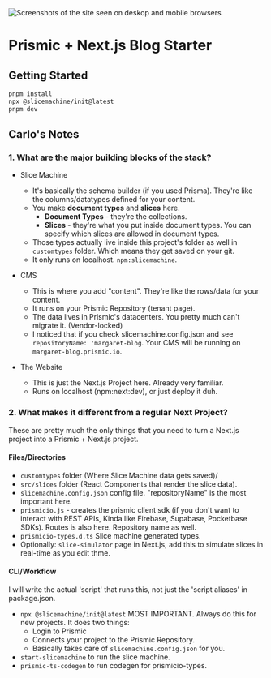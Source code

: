 <img src="https://user-images.githubusercontent.com/8601064/163122284-5b80a81e-a4fd-482e-9bd5-99b22f61175f.png" alt="Screenshots of the site seen on deskop and mobile browsers" />

# Prismic + Next.js Blog Starter

## Getting Started

```sh
pnpm install
npx @slicemachine/init@latest
pnpm dev
```

## Carlo's Notes

### 1. What are the major building blocks of the stack?

- Slice Machine

  - It's basically the schema builder (if you used Prisma). They're like the
    columns/datatypes defined for your content.
  - You make **document types** and **slices** here.
    - **Document Types** - they're the collections.
    - **Slices** - they're what you put inside document types. You can specify
      which slices are allowed in document types.
  - Those types actually live inside this project's folder as well in `customtypes` folder.
    Which means they get saved on your git.
  - It only runs on localhost. `npm:slicemachine`.

- CMS

  - This is where you add "content". They're like the rows/data for your content.
  - It runs on your Prismic Repository (tenant page).
  - The data lives in Prismic's datacenters. You pretty much can't migrate it. (Vendor-locked)
  - I noticed that if you check slicemachine.config.json and see
    `repositoryName: 'margaret-blog`. Your CMS will be running on `margaret-blog.prismic.io`.

- The Website
  - This is just the Next.js Project here. Already very familiar.
  - Runs on localhost (npm:next:dev), or just deploy it duh.

### 2. What makes it different from a regular Next Project?

These are pretty much the only things that you need to turn a Next.js project
into a Prismic + Next.js project.

#### Files/Directories

- `customtypes` folder (Where Slice Machine data gets saved)/
- `src/slices` folder (React Components that render the slice data).
- `slicemachine.config.json` config file. "repositoryName" is the most important here.
- `prismicio.js` - creates the prismic client sdk (if you don't want to interact
  with REST APIs, Kinda like Firebase, Supabase, Pocketbase SDKs). Routes is
  also here. Repository name as well.
- `prismicio-types.d.ts` Slice machine generated types.
- Optionally: `slice-simulator` page in Next.js, add this to simulate slices
  in real-time as you edit thme.

#### CLI/Workflow

I will write the actual 'script' that runs this, not just the 'script aliases'
in package.json.

- `npx @slicemachine/init@latest` MOST IMPORTANT. Always do this for new
  projects. It does two things:
  - Login to Prismic
  - Connects your project to the Prismic Repository.
  - Basically takes care of `slicemachine.config.json` for you.
- `start-slicemachine` to run the slice machine.
- `prismic-ts-codegen` to run codegen for prismicio-types.
<!-- # Prismic + Next.js Blog Starter

This sample blog is an excellent starting point to explore [Next.js][nextjs] and [Prismic][prismic]. Get it up and running in minutes. Modify and adapt it to your liking; it's all yours!

- **Demo**: [Open live demo][live-demo]
- **Learn more about Prismic and Next.js**: [Prismic Next.js Documentation][prismic-docs]

&nbsp;

<img src="https://user-images.githubusercontent.com/8601064/163122284-5b80a81e-a4fd-482e-9bd5-99b22f61175f.png" alt="Screenshots of the site seen on deskop and mobile browsers" />

&nbsp;

## 🚀 Quick Start

To start a new project using this starter, run the following commands in your terminal:

```sh
npx degit prismicio-community/nextjs-starter-prismic-blog your-project-name
cd your-project-name
npx @slicemachine/init@latest
```

The commands will do the following:

1. Start a new Next.js project using this starter.
2. Ask you to log in to Prismic or [create an account][prismic-sign-up].
3. Create a new Prismic content repository with sample content.

When you're ready to start your project, run the following command:

```sh
npm run dev
```

## Documentation

To learn how to work with your new project, [**see this starter's docs**][starter-docs].

To learn more about working with Prismic, [**see the Prismic docs**][prismic-docs].

## License

```
Copyright 2013-2023 Prismic <contact@prismic.io> (https://prismic.io)

Licensed under the Apache License, Version 2.0 (the "License");
you may not use this file except in compliance with the License.
You may obtain a copy of the License at

    http://www.apache.org/licenses/LICENSE-2.0

Unless required by applicable law or agreed to in writing, software
distributed under the License is distributed on an "AS IS" BASIS,
WITHOUT WARRANTIES OR CONDITIONS OF ANY KIND, either express or implied.
See the License for the specific language governing permissions and
limitations under the License.
```

-->

[prismic]: https://prismic.io/
[prismic-docs]: https://prismic.io/docs/technologies/nextjs
[prismic-sign-up]: https://prismic.io/dashboard/signup
[starter-docs]: ./docs/README.md
[nextjs]: https://nextjs.org/
[live-demo]: https://nextjs-starter-prismic-blog.vercel.app/
